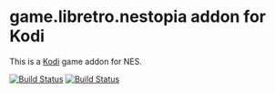 # game.libretro.nestopia addon for Kodi

This is a [Kodi](http://kodi.tv) game addon for NES.

[![Build Status](https://travis-ci.org/kodi-game/game.libretro.nestopia?branch=master)](https://travis-ci.org/kodi-game/game.libretro.nestopia)
[![Build Status](https://ci.appveyor.com/api/projects/status/github/kodi-game/game.libretro.nestopia?svg=true)](https://ci.appveyor.com/project/kodi-game/game-libretro-nestopia)
